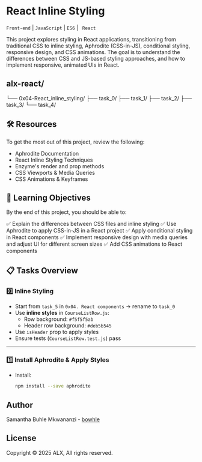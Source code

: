 # React Inline Styling
``` Front-end ``` | ``` JavaScript ``` | ``` ES6 ``` | ``` React```

This project explores styling in React applications, transitioning from traditional CSS to inline styling, Aphrodite (CSS-in-JS), conditional styling, responsive design, and CSS animations. The goal is to understand the differences between CSS and JS-based styling approaches, and how to implement responsive, animated UIs in React.

## alx-react/
└── 0x04-React_inline_styling/
    ├── task_0/
    ├── task_1/
    ├── task_2/
    ├── task_3/
    └── task_4/

## 🛠️ Resources
To get the most out of this project, review the following:

- Aphrodite Documentation
- React Inline Styling Techniques
- Enzyme's render and prop methods
- CSS Viewports & Media Queries
- CSS Animations & Keyframes

## 📝 Learning Objectives
By the end of this project, you should be able to:

✅ Explain the differences between CSS files and inline styling
✅ Use Aphrodite to apply CSS-in-JS in a React project
✅ Apply conditional styling in React components
✅ Implement responsive design with media queries and adjust UI for different screen sizes
✅ Add CSS animations to React components

## 📋 Tasks Overview

### 0️⃣ Inline Styling

- Start from `task_5` in `0x04. React components` → rename to `task_0`
- Use **inline styles** in `CourseListRow.js`:
  - Row background: `#f5f5f5ab`
  - Header row background: `#deb5b545`
- Use `isHeader` prop to apply styles
- Ensure tests (`CourseListRow.test.js`) pass

---

### 1️⃣ Install Aphrodite & Apply Styles

- Install:

  ```bash
  npm install --save aphrodite


## Author

Samantha Buhle Mkwananzi - [bowhle](https://github.com/bowhle)

## License

Copyright © 2025 ALX, All rights reserved.
